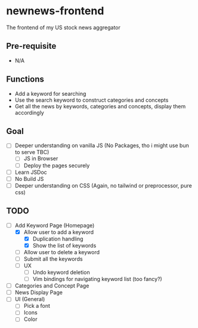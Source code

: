 # newnews-frontend
The frontend of my US stock news aggregator

## Pre-requisite
- N/A

## Functions
- Add a keyword for searching
- Use the search keyword to construct categories and concepts
- Get all the news by keywords, categories and concepts, display them accordingly

## Goal
- [ ] Deeper understanding on vanilla JS (No Packages, tho i might use bun to serve TBC)
  - [ ] JS in Browser
  - [ ] Deploy the pages securely
- [ ] Learn JSDoc
- [ ] No Build JS
- [ ] Deeper understanding on CSS (Again, no tailwind or preprocessor, pure css)

## TODO
- [ ] Add Keyword Page (Homepage)
  - [x] Allow user to add a keyword
    - [x] Duplication handling
    - [x] Show the list of keywords
  - [ ] Allow user to delete a keyword
  - [ ] Submit all the keywords
  - [ ] UX
    - [ ] Undo keyword deletion
    - [ ] Vim bindings for navigating keyword list (too fancy?)
- [ ] Categories and Concept Page
- [ ] News Display Page
- [ ] UI (General)
  - [ ] Pick a font
  - [ ] Icons
  - [ ] Color
